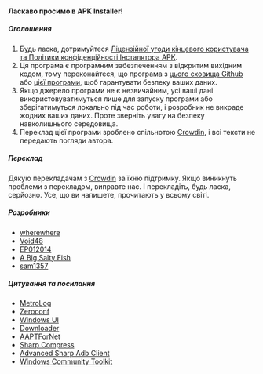 #### Ласкаво просимо в APK Installer!

##### Оголошення
1. Будь ласка, дотримуйтеся [Ліцензійної угоди кінцевого користувача та Політики конфіденційності Інсталятора APK](https://github.com/Paving-Base/APK-Installer/blob/main/Privacy.md).
2. Ця програма є програмним забезпеченням з відкритим вихідним кодом, тому переконайтеся, що програма з [цього сховища Github](https://github.com/Paving-Base/APK-Installer) або [цієї програми](https://www.microsoft.com/store/apps/9P2JFQ43FPPG), щоб гарантувати безпеку ваших даних.
3. Якщо джерело програми не є незвичайним, усі ваші дані використовуватимуться лише для запуску програми або зберігатимуться локально під час роботи, і розробник не викраде жодних ваших даних. Проте зверніть увагу на безпеку навколишнього середовища.
4. Переклад цієї програми зроблено спільнотою [Crowdin](https://crowdin.com/project/APKInstaller "Crowdin"), і всі тексти не передають погляди автора.

##### Переклад
Дякую перекладачам з [Crowdin](https://crowdin.com/project/APKInstaller "Crowdin") за їхню підтримку. Якщо виникнуть проблеми з перекладом, виправте нас. І перекладіть, будь ласка, серйозно. Усе, що ви напишете, прочитають у всьому світі.

##### Розробники
- [wherewhere](https://github.com/wherewhere)
- [Void48](https://github.com/Void48)
- [EP012014](https://github.com/EP012014)
- [A Big Salty Fish](https://github.com/bigsaltyfishes)
- [sam1357](https://github.com/sam1357)

##### Цитування та посилання
- [MetroLog](https://github.com/roubachof/MetroLog "MetroLog")
- [Zeroconf](https://github.com/novotnyllc/Zeroconf "Zeroconf")
- [Windows UI](https://github.com/microsoft/microsoft-ui-xaml "Windows UI")
- [Downloader](https://github.com/bezzad/Downloader "Downloader")
- [AAPTForNet](https://github.com/canheo136/QuickLook.Plugin.ApkViewer "AAPTForNet")
- [Sharp Compress](https://github.com/adamhathcock/sharpcompress "Sharp Compress")
- [Advanced Sharp Adb Client](https://github.com/yungd1plomat/AdvancedSharpAdbClient "Advanced Sharp Adb Client")
- [Windows Community Toolkit](https://github.com/CommunityToolkit/WindowsCommunityToolkit "Windows Community Toolkit")